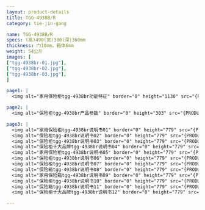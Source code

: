 ```yaml
---
layout: product-details
title: TGG-4938B/R
category: tie-jin-gang

name: TGG-4938B/R
specs: (高)490(宽)380(深)360mm
thickness: 门10mm，箱体6mm
weight: 54公斤
images: [
["tgg-4938br-01.jpg"],
["tgg-4938br-02.jpg"],
["tgg-4938br-03.jpg"],
]

page1: |
  <img alt="家用保险柜tgg-4938br功能特征" border="0" height="1130" src="{PRODUCT_IMAGES}tgg-gn.jpg" width="538" />

page2: |
  <img alt="保险柜tgg-4938br产品参数" border="0" height="303" src="{PRODUCT_IMAGES}tgg-cpcs.jpg" width="538" />

page3: |
  <img alt="家用保险柜tgg-4938br说明书01" border="0" height="779" src="{PRODUCT_IMAGES}tgg-sm01.jpg" width="528" /><br />
  <img alt="保险柜tgg-4938br说明书02" border="0" height="779" src="{PRODUCT_IMAGES}tgg-sm02.jpg" width="528" /><br />
  <img alt="保险柜tgg-4938br说明书03" border="0" height="779" src="{PRODUCT_IMAGES}tgg-sm03.jpg" width="528" /><br />
  <img alt="保险柜十大品牌tgg-4938br说明书04" border="0" height="779" src="{PRODUCT_IMAGES}tgg-sm04.jpg" width="528" /><br />
  <img alt="家用保险柜tgg-4938br说明书05" border="0" height="779" src="{PRODUCT_IMAGES}tgg-sm05.jpg" width="528" /><br />
  <img alt="保险柜tgg-4938br说明书06" border="0" height="779" src="{PRODUCT_IMAGES}tgg-sm06.jpg" width="528" /><br />
  <img alt="保险柜tgg-4938br说明书07" border="0" height="779" src="{PRODUCT_IMAGES}tgg-sm07.jpg" width="528" /><br />
  <img alt="保险箱tgg-4938br说明书08" border="0" height="779" src="{PRODUCT_IMAGES}tgg-sm08.jpg" width="528" /><br />
  <img alt="家用保险箱tgg-4938br说明书09" border="0" height="779" src="{PRODUCT_IMAGES}tgg-sm09.jpg" width="528" /><br />
  <img alt="保险柜tgg-4938br说明书10" border="0" height="779" src="{PRODUCT_IMAGES}tgg-sm10.jpg" width="528" /><br />
  <img alt="保险箱tgg-4938br说明书11" border="0" height="779" src="{PRODUCT_IMAGES}tgg-sm11.jpg" width="528" /><br />
  <img alt="保险柜十大品牌tgg-4938br说明书12" border="0" height="779" src="{PRODUCT_IMAGES}tgg-sm12.jpg" width="528" />

---
```

